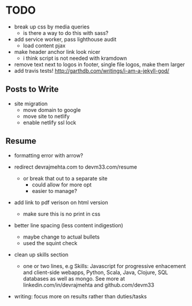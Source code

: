 ---
---
# TODO

- break up css by media queries
  - is there a way to do this with sass?
- add service worker, pass lighthouse audit
  - load content pjax
- make header anchor link look nicer
  - i think script is not needed with kramdown
- remove text next to logos in footer, single file logos, make them larger
- add travis tests! http://garthdb.com/writings/i-am-a-jekyll-god/

## Posts to Write

- site migration
  - move domain to google
  - move site to netlify
  - enable netlify ssl lock


## Resume

- formatting error with arrow?

- redirect devrajmehta.com to devm33.com/resume
  - or break that out to a separate site
    - could allow for more opt
    - easier to manage?

- add link to pdf verison on html version
  - make sure this is no print in css

- better line spacing (less content indigestion)
    - maybe change to actual bullets
    - used the squint check
- clean up skills section
    - one or two lines, e.g Skills: Javascript for progressive enhacement and
      client-side webapps, Python, Scala, Java, Clojure, SQL databases as well
      as mongo. See more at linkedin.com/in/devrajmehta and github.com/devm33
- writing: focus more on results rather than duties/tasks
